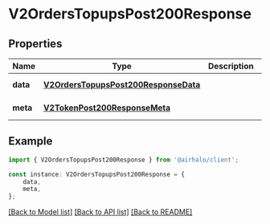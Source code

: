 # V2OrdersTopupsPost200Response


## Properties

Name | Type | Description | Notes
------------ | ------------- | ------------- | -------------
**data** | [**V2OrdersTopupsPost200ResponseData**](V2OrdersTopupsPost200ResponseData.md) |  | [default to undefined]
**meta** | [**V2TokenPost200ResponseMeta**](V2TokenPost200ResponseMeta.md) |  | [default to undefined]

## Example

```typescript
import { V2OrdersTopupsPost200Response } from '@airhalo/client';

const instance: V2OrdersTopupsPost200Response = {
    data,
    meta,
};
```

[[Back to Model list]](../README.md#documentation-for-models) [[Back to API list]](../README.md#documentation-for-api-endpoints) [[Back to README]](../README.md)
